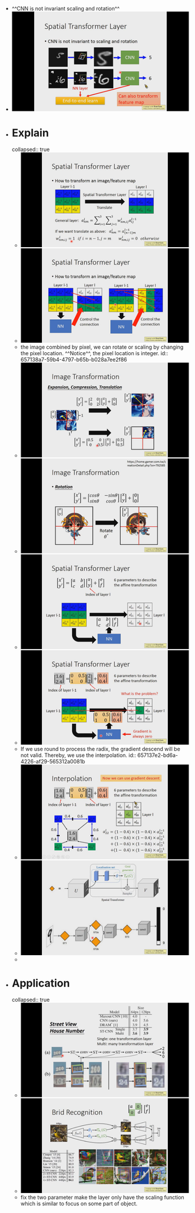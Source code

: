 - ^^CNN is not invariant scaling and rotation^^
- ![image.png](../assets/image_1701705896960_0.png)
- # Explain
  collapsed:: true
	- ![image.png](../assets/image_1701916848104_0.png)
	- ![image.png](../assets/image_1701916795223_0.png)
	- the image combined by pixel, we can rotate or scaling by changing the pixel location. ^^Notice^^, the pixel location is integer.
	  id:: 657138a7-59b4-4797-b65b-b028a7ee2f86
	- ![image.png](../assets/image_1701916984328_0.png)
	- ![image.png](../assets/image_1701917095407_0.png)
	- ![image.png](../assets/image_1701917178931_0.png)
	- ![image.png](../assets/image_1701917596694_0.png)
	- If we use round to process the radix, the gradient descend will be not valid. Thereby, we use the interpolation.
	  id:: 657137e2-bd6a-4226-af29-565312a0081b
	- ![image.png](../assets/image_1701917906807_0.png)
	- ![image.png](../assets/image_1701918051285_0.png)
	-
- # Application
  collapsed:: true
	- ![image.png](../assets/image_1701918495868_0.png)
	- ![image.png](../assets/image_1701918445072_0.png)
	- fix the two parameter make the layer only have the scaling function which is similar to focus on some part of object.